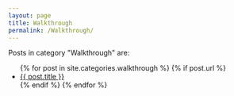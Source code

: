 ```yaml
---
layout: page
title: Walkthrough
permalink: /Walkthrough/
---
```


<p>Posts in category "Walkthrough" are:</p>

<ul>
  {% for post in site.categories.walkthrough %}
    {% if post.url %}
        <li><a href="{{ post.url }}">{{ post.title }}</a></li>
    {% endif %}
  {% endfor %}
</ul>


